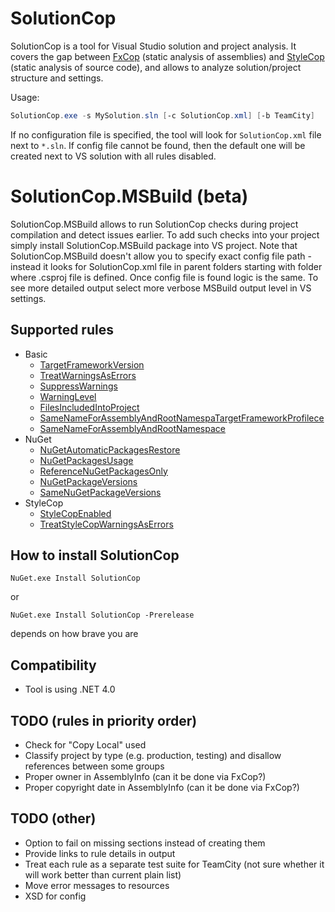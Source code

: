 # SolutionCop

SolutionCop is a tool for Visual Studio solution and project analysis. It covers the gap between [FxCop](https://msdn.microsoft.com/en-us/library/bb429476(v=vs.80).aspx) (static analysis of assemblies) and [StyleCop](http://stylecop.codeplex.com/) (static analysis of source code), and allows to analyze solution/project structure and settings.

Usage: 

```PowerShell
SolutionCop.exe -s MySolution.sln [-c SolutionCop.xml] [-b TeamCity]
```

If no configuration file is specified, the tool will look for `SolutionCop.xml` file next to `*.sln`. If config file cannot be found, then the default one will be created next to VS solution with all rules disabled.

# SolutionCop.MSBuild (beta)

SolutionCop.MSBuild allows to run SolutionCop checks during project compilation and detect issues earlier. To add such checks into your project simply install SolutionCop.MSBuild package into VS project. Note that SolutionCop.MSBuild doesn't allow you to specify exact config file path - instead it looks for SolutionCop.xml file in parent folders starting with folder where .csproj file is defined. Once config file is found logic is the same. To see more detailed output select more verbose MSBuild output level in VS settings.

## Supported rules

* Basic
  * [TargetFrameworkVersion](https://github.com/Litee/SolutionCop/wiki/TargetFrameworkVersion)
  * [TreatWarningsAsErrors](https://github.com/Litee/SolutionCop/wiki/TreatWarningsAsErrors)
  * [SuppressWarnings](https://github.com/Litee/SolutionCop/wiki/SuppressWarnings)
  * [WarningLevel](https://github.com/Litee/SolutionCop/wiki/WarningLevel)
  * [FilesIncludedIntoProject](https://github.com/Litee/SolutionCop/wiki/FilesIncludedIntoProject)
  * [SameNameForAssemblyAndRootNamespaTargetFrameworkProfilece](https://github.com/Litee/SolutionCop/wiki/TargetFrameworkProfile)
  * [SameNameForAssemblyAndRootNamespace](https://github.com/Litee/SolutionCop/wiki/SameNameForAssemblyAndRootNamespace)
* NuGet
  * [NuGetAutomaticPackagesRestore](https://github.com/Litee/SolutionCop/wiki/NuGetAutomaticPackagesRestore)
  * [NuGetPackagesUsage](https://github.com/Litee/SolutionCop/wiki/NuGetPackagesUsage)
  * [ReferenceNuGetPackagesOnly](https://github.com/Litee/SolutionCop/wiki/ReferenceNuGetPackagesOnly)
  * [NuGetPackageVersions](https://github.com/Litee/SolutionCop/wiki/NuGetPackageVersions)
  * [SameNuGetPackageVersions](https://github.com/Litee/SolutionCop/wiki/SameNuGetPackageVersions)
* StyleCop
  * [StyleCopEnabled](https://github.com/Litee/SolutionCop/wiki/StyleCopEnabled)
  * [TreatStyleCopWarningsAsErrors](https://github.com/Litee/SolutionCop/wiki/TreatStyleCopWarningsAsErrors)

## How to install SolutionCop

    NuGet.exe Install SolutionCop

or 

    NuGet.exe Install SolutionCop -Prerelease

depends on how brave you are

## Compatibility

* Tool is using .NET 4.0

## TODO (rules in priority order)
* Check for "Copy Local" used
* Classify project by type (e.g. production, testing) and disallow references between some groups
* Proper owner in AssemblyInfo (can it be done via FxCop?)
* Proper copyright date in AssemblyInfo (can it be done via FxCop?)

## TODO (other)
* Option to fail on missing sections instead of creating them
* Provide links to rule details in output
* Treat each rule as a separate test suite for TeamCity (not sure whether it will work better than current plain list)
* Move error messages to resources
* XSD for config